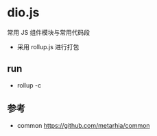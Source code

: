 # dio.js
常用 JS 组件模块与常用代码段
- 采用 rollup.js 进行打包



## run 
- rollup -c


## 参考
- common https://github.com/metarhia/common